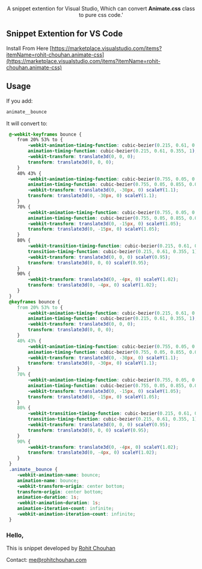 

<p align="center">
  <a href="https://animate.style/">
    <img src="https://www.drupal.org/files/project-images/animate.png" alt="">
  </a>
</p>

<p align="center">
  A snippet extention for Visual Studio, Which can convert <strong>Animate.css</strong> class to pure css code.'
</p>

## Snippet Extention for VS Code
Install From Here [https://marketplace.visualstudio.com/items?itemName=rohit-chouhan.animate-css](https://marketplace.visualstudio.com/items?itemName=rohit-chouhan.animate-css)

## Usage
If you add:
```html
animate__bounce
```
It will convert to:
```css
 @-webkit-keyframes bounce {
 	from 20% 53% to {
 		-webkit-animation-timing-function: cubic-bezier(0.215, 0.61, 0.355, 1);
 		animation-timing-function: cubic-bezier(0.215, 0.61, 0.355, 1);
 		-webkit-transform: translate3d(0, 0, 0);
 		transform: translate3d(0, 0, 0);
 	}
 	40% 43% {
 		-webkit-animation-timing-function: cubic-bezier(0.755, 0.05, 0.855, 0.06);
 		animation-timing-function: cubic-bezier(0.755, 0.05, 0.855, 0.06);
 		-webkit-transform: translate3d(0, -30px, 0) scaleY(1.1);
 		transform: translate3d(0, -30px, 0) scaleY(1.1);
 	}
 	70% {
 		-webkit-animation-timing-function: cubic-bezier(0.755, 0.05, 0.855, 0.06);
 		animation-timing-function: cubic-bezier(0.755, 0.05, 0.855, 0.06);
 		-webkit-transform: translate3d(0, -15px, 0) scaleY(1.05);
 		transform: translate3d(0, -15px, 0) scaleY(1.05);
 	}
 	80% {
 		-webkit-transition-timing-function: cubic-bezier(0.215, 0.61, 0.355, 1);
 		transition-timing-function: cubic-bezier(0.215, 0.61, 0.355, 1);
 		-webkit-transform: translate3d(0, 0, 0) scaleY(0.95);
 		transform: translate3d(0, 0, 0) scaleY(0.95);
 	}
 	90% {
 		-webkit-transform: translate3d(0, -4px, 0) scaleY(1.02);
 		transform: translate3d(0, -4px, 0) scaleY(1.02);
 	}
 }
 @keyframes bounce {
 	from 20% 53% to {
 		-webkit-animation-timing-function: cubic-bezier(0.215, 0.61, 0.355, 1);
 		animation-timing-function: cubic-bezier(0.215, 0.61, 0.355, 1);
 		-webkit-transform: translate3d(0, 0, 0);
 		transform: translate3d(0, 0, 0);
 	}
 	40% 43% {
 		-webkit-animation-timing-function: cubic-bezier(0.755, 0.05, 0.855, 0.06);
 		animation-timing-function: cubic-bezier(0.755, 0.05, 0.855, 0.06);
 		-webkit-transform: translate3d(0, -30px, 0) scaleY(1.1);
 		transform: translate3d(0, -30px, 0) scaleY(1.1);
 	}
 	70% {
 		-webkit-animation-timing-function: cubic-bezier(0.755, 0.05, 0.855, 0.06);
 		animation-timing-function: cubic-bezier(0.755, 0.05, 0.855, 0.06);
 		-webkit-transform: translate3d(0, -15px, 0) scaleY(1.05);
 		transform: translate3d(0, -15px, 0) scaleY(1.05);
 	}
 	80% {
 		-webkit-transition-timing-function: cubic-bezier(0.215, 0.61, 0.355, 1);
 		transition-timing-function: cubic-bezier(0.215, 0.61, 0.355, 1);
 		-webkit-transform: translate3d(0, 0, 0) scaleY(0.95);
 		transform: translate3d(0, 0, 0) scaleY(0.95);
 	}
 	90% {
 		-webkit-transform: translate3d(0, -4px, 0) scaleY(1.02);
 		transform: translate3d(0, -4px, 0) scaleY(1.02);
 	}
 }
 .animate__bounce {
 	-webkit-animation-name: bounce;
 	animation-name: bounce;
 	-webkit-transform-origin: center bottom;
 	transform-origin: center bottom;
 	animation-duration: 1s;
 	-webkit-animation-duration: 1s;
 	animation-iteration-count: infinite;
 	-webkit-animation-iteration-count: infinite;
 }
```
### Hello,
This is snippet developed by [Rohit Chouhan](https://www.linkedin.com/in/itsrohitchouhan/)

Contact: [me@rohitchouhan.com](mailto:me@rohitchouhan.com)
